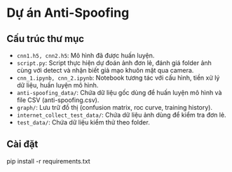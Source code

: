 # Dự án Anti-Spoofing

## Cấu trúc thư mục
- `cnn1.h5, cnn2.h5`: Mô hình đã được huấn luyện.
- `script.py`: Script thực hiện dự đoán ảnh đơn lẻ, đánh giá folder ảnh cùng với detect và nhận biết giả mạo khuôn mặt qua camera.
- `cnn_1.ipynb, cnn_2.ipynb`: Notebook tương tác với cấu hình, tiền xử lý dữ liệu, huấn luyện mô hình.
- `anti-spoofing_data/`: Chứa dữ liệu gốc dùng để huấn luyện mô hình và file CSV (anti-spoofing.csv).
- `graph/`: Lưu trữ đồ thị (confusion matrix, roc curve, training history).
- `internet_collect_test_data/`: Chứa dữ liệu ảnh dùng để kiểm tra đơn lẻ.
- `test_data/`: Chứa dữ liệu kiểm thử theo folder.

## Cài đặt
pip install -r requirements.txt